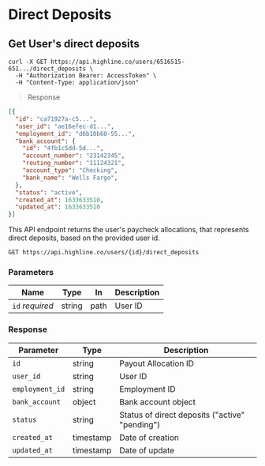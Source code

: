 # Direct Deposits

## Get User's direct deposits

```shell
curl -X GET https://api.highline.co/users/6516515-651.../direct_deposits \
  -H "Authorization Bearer: AccessToken" \
  -H "Content-Type: application/json"
```

> Response

```json
[{
  "id": "ca71927a-c5...",
  "user_id": "ae16efec-d1...",
  "employment_id": "d6b10b60-55...",
  "bank_account": {
    "id": "4fb1c5dd-5d...",
    "account_number": "23142345",
    "routing_number": "11124321",
    "account_type": "Checking",
    "bank_name": "Wells Fargo",
  },
  "status": "active",
  "created_at": 1633633510,
  "updated_at": 1633633510
}]
```

This API endpoint returns the user's paycheck allocations, that represents direct deposits, based on the provided user id.

`GET https://api.highline.co/users/{id}/direct_deposits`

### Parameters

Name | Type | In | Description
--------- | ------- | ------- | ------
`id` *required* | string | path | User ID

### Response

Parameter | Type | Description
--------- | ------- | -----------
`id` | string | Payout Allocation ID
`user_id` | string | User ID
`employment_id` | string | Employment ID
`bank_account` | object | Bank account object
`status` | string | Status of direct deposits ("active" "pending")
`created_at` | timestamp | Date of creation
`updated_at` | timestamp | Date of update
